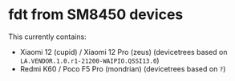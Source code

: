 # fdt from SM8450 devices

This currently contains:

* Xiaomi 12 (cupid) / Xiaomi 12 Pro (zeus) (devicetrees based on `LA.VENDOR.1.0.r1-21200-WAIPIO.QSSI13.0`)
* Redmi K60 / Poco F5 Pro (mondrian) (devicetrees based on `?`)
